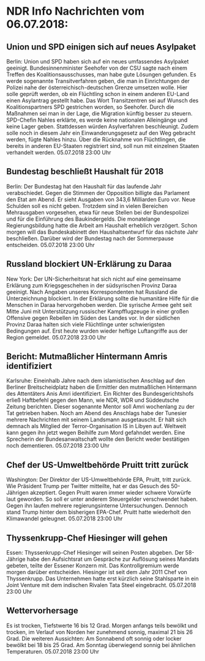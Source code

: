 # NDR Info Nachrichten vom 06.07.2018:


## Union und SPD einigen sich auf neues Asylpaket
Berlin:      Union und SPD haben sich auf ein neues umfassendes Asylpaket geeinigt. Bundesinnenminister Seehofer von der CSU sagte nach einem Treffen des Koalitionsausschusses, man habe gute Lösungen gefunden. Es werde sogenannte Transitverfahren geben, die man in Einrichtungen der Polizei nahe der österreichisch-deutschen Grenze umsetzen wolle. Hier solle geprüft werden, ob ein Flüchtling schon in einem anderen EU-Land einen Asylantrag gestellt habe. Das Wort Transitzentren sei auf Wunsch des Koalitionspartners SPD gestrichen worden, so Seehofer. Durch die Maßnahmen sei man in der Lage, die Migration künftig besser zu steuern. SPD-Chefin Nahles erklärte, es werde keine nationalen Alleingänge und keine Lager geben. Stattdessen würden Asylverfahren beschleunigt. Zudem solle noch in diesem Jahr ein Einwanderungsgesetz auf den Weg gebracht werden, fügte Nahles hinzu. Über die Rücknahme von Flüchtlingen, die bereits in anderen EU-Staaten registriert sind, soll nun mit einzelnen Staaten verhandelt werden. 05.07.2018 23:00 Uhr 

## Bundestag beschließt Haushalt für 2018
Berlin: Der Bundestag hat den Haushalt für das laufende Jahr verabschiedet. Gegen die Stimmen der Opposition billigte das Parlament den Etat am Abend. Er sieht Ausgaben von 343,6 Milliarden Euro vor. Neue Schulden soll es nicht geben. Trotzdem sind in vielen Bereichen Mehrausgaben vorgesehen, etwa für neue Stellen bei der Bundespolizei und für die Einführung des Baukindergelds. Die monatelange Regierungsbildung hatte die Arbeit am Haushalt erheblich verzögert. Schon morgen will das Bundeskabinett den Haushaltsentwurf für das nächste Jahr beschließen. Darüber wird der Bundestag nach der Sommerpause entscheiden. 05.07.2018 23:00 Uhr 

## Russland blockiert UN-Erklärung zu Daraa
New York: Der UN-Sicherheitsrat hat sich nicht auf eine gemeinsame Erklärung zum Kriegsgeschehen in der südsyrischen Provinz Daraa geeinigt. Nach Angaben unseres Korrespondenten hat Russland die Unterzeichnung blockiert. In der Erklärung sollte die humanitäre Hilfe für die Menschen in Daraa hervorgehoben werden. Die syrische Armee geht seit Mitte Juni mit Unterstützung russischer Kampfflugzeuge in einer großen Offensive gegen Rebellen im Süden des Landes vor. In der südlichen Provinz Daraa halten sich viele Flüchtlinge unter schwierigsten Bedingungen auf. Erst heute wurden wieder heftige Luftangriffe aus der Region gemeldet. 05.07.2018 23:00 Uhr 

## Bericht: Mutmaßlicher Hintermann Amris identifiziert
Karlsruhe: Eineinhalb Jahre nach dem islamistischen Anschlag auf den Berliner Breitscheidplatz haben die Ermittler den mutmaßlichen Hintermann des Attentäters Anis Amri identifiziert. Ein Richter des Bundesgerichtshofs erließ Haftbefehl gegen den Mann, wie NDR, WDR und Süddeutsche Zeitung berichten. Dieser sogenannte Mentor soll Amri wochenlang zu der Tat getrieben haben. Noch am Abend des Anschlags habe der Tunesier mehrere Nachrichten mit seinem Landsmann ausgetauscht. Er hält sich demnach als Mitglied der Terror-Organisation IS in Libyen auf. Weltweit kann gegen ihn jetzt wegen Beihilfe zum Mord gefahndet werden. Eine Sprecherin der Bundesanwaltschaft wollte den Bericht weder bestätigen noch dementieren. 05.07.2018 23:00 Uhr 

## Chef der US-Umweltbehörde Pruitt tritt zurück
Washington:   Der Direktor der US-Umweltbehörde EPA, Pruitt, tritt zurück. Wie Präsident Trump per Twitter mitteilte, hat er das Gesuch des 50-Jährigen akzeptiert. Gegen Pruitt waren immer wieder schwere Vorwürfe laut geworden. So soll er unter anderem Steuergelder verschwendet haben. Gegen ihn laufen mehrere regierungsinterne Untersuchungen. Dennoch stand Trump hinter dem bisherigen EPA-Chef. Pruitt hatte wiederholt den Klimawandel geleugnet. 05.07.2018 23:00 Uhr 

## Thyssenkrupp-Chef Hiesinger will gehen
Essen:     Thyssenkrupp-Chef Hiesinger will seinen Posten abgeben. Der 58-Jährige habe den Aufsichtsrat um Gespräche zur Auflösung seines Mandats gebeten, teilte der Essener Konzern mit. Das Kontrollgremium werde morgen darüber entscheiden. Hiesinger ist seit dem Jahr 2011 Chef von Thyssenkrupp. Das Unternehmen hatte erst kürzlich seine Stahlsparte in ein Joint Venture mit dem indischen Rivalen Tata Steel eingebracht. 05.07.2018 23:00 Uhr 

## Wettervorhersage
Es ist trocken, Tiefstwerte 16 bis 12 Grad. Morgen anfangs teils bewölkt und trocken, im Verlauf von Norden her zunehmend sonnig, maximal 21 bis 26 Grad. Die weiteren Aussichten: Am Sonnabend oft sonnig oder locker bewölkt bei 18 bis 25 Grad. Am Sonntag überwiegend sonnig bei ähnlichen Temperaturen. 05.07.2018 23:00 Uhr 
